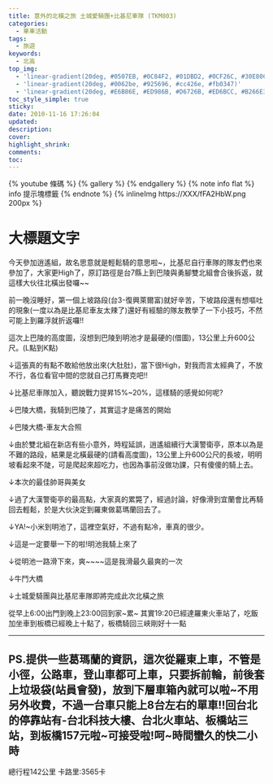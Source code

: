 ```yaml
---
title: 意外的北橫之旅 土城愛騎團+比基尼車隊 (TKM803)
categories:
  - 單車活動
tags:
  - 旅遊
keywords:
  - 北高
top_img:
  - 'linear-gradient(20deg, #0507EB, #0C84F2, #01DBD2, #0CF26C, #30E80C)'
  - 'linear-gradient(20deg, #0062be, #925696, #cc426e, #fb0347)'
  - 'linear-gradient(20deg, #E6B86E, #ED986B, #D6726B, #ED6BCC, #B266E3)'
toc_style_simple: true
sticky: 
date: 2010-11-16 17:26:04
updated:
description:
cover:
highlight_shrink:
comments:
toc:
---
```


{% youtube 條碼 %}
{% gallery %}
{% endgallery %}
{% note info flat %}
info 提示塊標籤
{% endnote %}
{% inlineImg https://XXX/fFA2HbW.png 200px %}

# 大標題文字

今天參加逍遙組，故名思意就是輕鬆騎的意思啦~，比基尼自行車隊的隊友們也來參加了，大家更High了，原訂路徑是台7縣上到巴陵與勇腳雙北組會合後拆返，就這樣大伙往北橫出發囉~~

前一晚沒睡好，第一個上坡路段(台3-復興萊爾富)就好辛苦，下坡路段還有想嘔吐的現象(一度以為是比基尼車友太辣了)還好有經驗的隊友教學了一下小技巧，不然可能上到羅浮就折返囉!!


這次上巴陵的高度圖，沒想到巴陵到明池才是最硬的(借圖)，13公里上升600公尺。(L點到K點)

















↓這張真的有點不敢給他放出來(大肚肚)，當下很High，對我而言太經典了，不放不行，各位看官中間的您就自己打馬賽克吧!!



↓比基尼車隊加入，聽說戰力提昇15%~20%，這樣騎的感覺如何呢?



↓巴陵大橋，我騎到巴陵了，其實這才是痛苦的開始



↓巴陵大橋-車友大合照



↓由於雙北組在新店有些小意外，時程延誤，逍遙組續行大漢警衛亭，原本以為是不難的路段，結果是北橫最硬的(請看高度圖)，13公里上升600公尺的長坡，明明坡看起來不陡，可是爬起來超吃力，也因為事前沒做功課，只有傻傻的騎上去。



↓本次的最佳帥哥與美女



↓過了大漢警衛亭的最高點，大家真的累斃了，經過討論，好像滑到宜蘭會比再騎回去輕鬆，於是大伙決定到羅東做葛瑪蘭回去了。



↓YA!~小米到明池了，這裡空氣好，不過有點冷，車真的很少。



↓這是一定要舉一下的啦!明池我騎上來了



↓從明池一路滑下來，爽~~~~這是我滑最久最爽的一次



↓牛鬥大橋



↓土城愛騎團與比基尼車隊即將完成此次北橫之旅


從早上6:00出門到晚上23:00回到家~累~
其實19:20已經達羅東火車站了，吃飯加坐車到板橋已經晚上十點了，板橋騎回三峽剛好十一點

--------------------------------------------------------------
PS.提供一些葛瑪蘭的資訊，這次從羅東上車，不管是小徑，公路車，登山車都可上車，只要拆前輪，前後套上垃圾袋(站員會發)，放到下層車箱內就可以啦~不用另外收費，不過一台車只能上8台左右的單車!!回台北的停靠站有-台北科技大樓、台北火車站、板橋站三站，到板橋157元啦~可接受啦!呵~時間蠻久的快二小時
--------------------------------------------------------------

總行程142公里
卡路里:3565卡